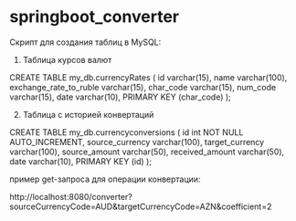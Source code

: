 # springboot_converter

Скрипт для создания таблиц в MySQL:

1. Таблица курсов валют

CREATE TABLE my_db.currencyRates (
  id varchar(15),
  name varchar(100),
  exchange_rate_to_ruble varchar(15),
  char_code varchar(15),
  num_code varchar(15),
  date varchar(10),
  PRIMARY KEY (char_code)
);

2. Таблица с историей конвертаций

CREATE TABLE my_db.currencyconversions (
  id int NOT NULL AUTO_INCREMENT,
  source_currency varchar(100),
  target_currency varchar(100),
  source_amount varchar(50),
  received_amount varchar(50),
  date varchar(10),
  PRIMARY KEY (id)
);

пример get-запроса для операции конвертации:

http://localhost:8080/converter?sourceCurrencyCode=AUD&targetCurrencyCode=AZN&coefficient=2
